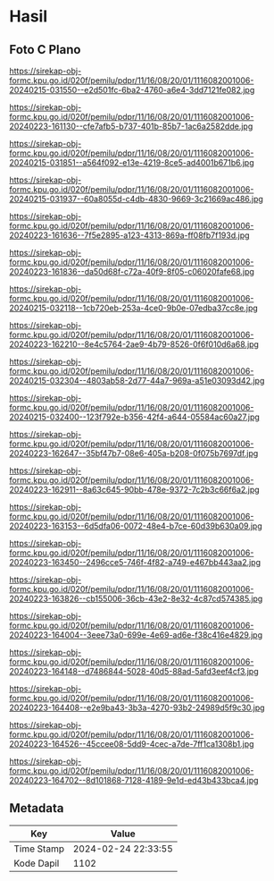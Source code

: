 # Hasil

## Foto C Plano

https://sirekap-obj-formc.kpu.go.id/020f/pemilu/pdpr/11/16/08/20/01/1116082001006-20240215-031550--e2d501fc-6ba2-4760-a6e4-3dd7121fe082.jpg

https://sirekap-obj-formc.kpu.go.id/020f/pemilu/pdpr/11/16/08/20/01/1116082001006-20240223-161130--cfe7afb5-b737-401b-85b7-1ac6a2582dde.jpg

https://sirekap-obj-formc.kpu.go.id/020f/pemilu/pdpr/11/16/08/20/01/1116082001006-20240215-031851--a564f092-e13e-4219-8ce5-ad4001b671b6.jpg

https://sirekap-obj-formc.kpu.go.id/020f/pemilu/pdpr/11/16/08/20/01/1116082001006-20240215-031937--60a8055d-c4db-4830-9669-3c21669ac486.jpg

https://sirekap-obj-formc.kpu.go.id/020f/pemilu/pdpr/11/16/08/20/01/1116082001006-20240223-161636--7f5e2895-a123-4313-869a-ff08fb7f193d.jpg

https://sirekap-obj-formc.kpu.go.id/020f/pemilu/pdpr/11/16/08/20/01/1116082001006-20240223-161836--da50d68f-c72a-40f9-8f05-c06020fafe68.jpg

https://sirekap-obj-formc.kpu.go.id/020f/pemilu/pdpr/11/16/08/20/01/1116082001006-20240215-032118--1cb720eb-253a-4ce0-9b0e-07edba37cc8e.jpg

https://sirekap-obj-formc.kpu.go.id/020f/pemilu/pdpr/11/16/08/20/01/1116082001006-20240223-162210--8e4c5764-2ae9-4b79-8526-0f6f010d6a68.jpg

https://sirekap-obj-formc.kpu.go.id/020f/pemilu/pdpr/11/16/08/20/01/1116082001006-20240215-032304--4803ab58-2d77-44a7-969a-a51e03093d42.jpg

https://sirekap-obj-formc.kpu.go.id/020f/pemilu/pdpr/11/16/08/20/01/1116082001006-20240215-032400--123f792e-b356-42f4-a644-05584ac60a27.jpg

https://sirekap-obj-formc.kpu.go.id/020f/pemilu/pdpr/11/16/08/20/01/1116082001006-20240223-162647--35bf47b7-08e6-405a-b208-0f075b7697df.jpg

https://sirekap-obj-formc.kpu.go.id/020f/pemilu/pdpr/11/16/08/20/01/1116082001006-20240223-162911--8a63c645-90bb-478e-9372-7c2b3c66f6a2.jpg

https://sirekap-obj-formc.kpu.go.id/020f/pemilu/pdpr/11/16/08/20/01/1116082001006-20240223-163153--6d5dfa06-0072-48e4-b7ce-60d39b630a09.jpg

https://sirekap-obj-formc.kpu.go.id/020f/pemilu/pdpr/11/16/08/20/01/1116082001006-20240223-163450--2496cce5-746f-4f82-a749-e467bb443aa2.jpg

https://sirekap-obj-formc.kpu.go.id/020f/pemilu/pdpr/11/16/08/20/01/1116082001006-20240223-163826--cb155006-36cb-43e2-8e32-4c87cd574385.jpg

https://sirekap-obj-formc.kpu.go.id/020f/pemilu/pdpr/11/16/08/20/01/1116082001006-20240223-164004--3eee73a0-699e-4e69-ad6e-f38c416e4829.jpg

https://sirekap-obj-formc.kpu.go.id/020f/pemilu/pdpr/11/16/08/20/01/1116082001006-20240223-164148--d7486844-5028-40d5-88ad-5afd3eef4cf3.jpg

https://sirekap-obj-formc.kpu.go.id/020f/pemilu/pdpr/11/16/08/20/01/1116082001006-20240223-164408--e2e9ba43-3b3a-4270-93b2-24989d5f9c30.jpg

https://sirekap-obj-formc.kpu.go.id/020f/pemilu/pdpr/11/16/08/20/01/1116082001006-20240223-164526--45ccee08-5dd9-4cec-a7de-7ff1ca1308b1.jpg

https://sirekap-obj-formc.kpu.go.id/020f/pemilu/pdpr/11/16/08/20/01/1116082001006-20240223-164702--8d101868-7128-4189-9e1d-ed43b433bca4.jpg


## Metadata

| Key        | Value               |
| ---------- | ------------------- |
| Time Stamp | 2024-02-24 22:33:55 |
| Kode Dapil | 1102                |



